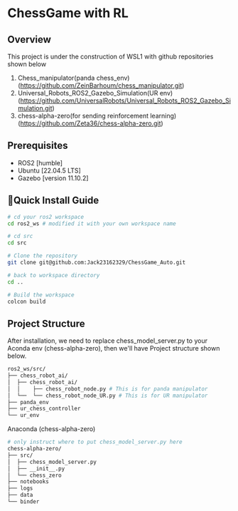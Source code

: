 # ChessGame with RL

## Overview
This project is under the construction of WSL1 with github repositories shown below
  1. Chess_manipulator(panda chess_env) (https://github.com/ZeinBarhoum/chess_manipulator.git)
  2. Universal_Robots_ROS2_Gazebo_Simulation(UR env) (https://github.com/UniversalRobots/Universal_Robots_ROS2_Gazebo_Simulation.git)
  3. chess-alpha-zero(for sending reinforcement learning) (https://github.com/Zeta36/chess-alpha-zero.git)




## Prerequisites
- ROS2 [humble]
- Ubuntu [22.04.5 LTS]
- Gazebo [version 11.10.2]


## 🚀Quick Install Guide
```bash
# cd your ros2 workspace
cd ros2_ws # modified it with your own workspace name

# cd src
cd src

# Clone the repository
git clone git@github.com:Jack23162329/ChessGame_Auto.git

# back to workspace directory
cd ..

# Build the workspace
colcon build
```

## Project Structure
After installation, we need to replace chess_model_server.py to your Aconda env (chess-alpha-zero), then we'll have Project structure shown below.
```bash
ros2_ws/src/
├── chess_robot_ai/
│  ├── chess_robot_ai/
│  │    ├── chess_robot_node.py # This is for panda manipulator
│  └──  └── chess_robot_node_UR.py # This is for UR manipulator
├── panda_env
├── ur_chess_controller
└── ur_env

```
Anaconda (chess-alpha-zero)
```bash
# only instruct where to put chess_model_server.py here
chess-alpha-zero/
├── src/
│  ├── chess_model_server.py
│  ├── __init__.py
│  └── chess_zero
├── notebooks
├── logs
├── data
└── binder
```

